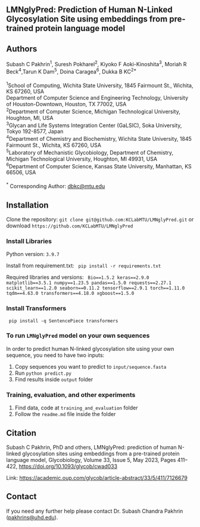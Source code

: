 ## LMNglyPred: Prediction of Human N-Linked Glycosylation Site using embeddings from pre-trained protein language model

## Authors

Subash C Pakhrin<sup>1</sup>, Suresh Pokharel<sup>2</sup>, Kiyoko F Aoki-Kinoshita<sup>3</sup>, Moriah R Beck<sup>4</sup>,Tarun K Dam<sup>5</sup>, Doina Caragea<sup>6</sup>, Dukka B KC<sup>2*</sup>
<br><br>
<sup>1</sup>School of Computing, Wichita State University, 1845 Fairmount St., Wichita, KS 67260, USA<br>
Department of Computer Science and Engineering Technology, University of Houston-Downtown, Houston, TX 77002, USA<br>
<sup>2</sup>Department of Computer Science, Michigan Technological University, Houghton, MI, USA
<br>
<sup>3</sup>Glycan and Life Systems Integration Center (GaLSIC), Soka University, Tokyo 192-8577, Japan
<br>
<sup>4</sup>Department of Chemistry and Biochemistry, Wichita State University, 1845 Fairmount St., Wichita, KS 67260, USA
<br>
<sup>5</sup>Laboratory of Mechanistic Glycobiology, Department of Chemistry, Michigan Technological University, Houghton, MI 49931, USA
<br>
<sup>6</sup>Department of Computer Science, Kansas State University, Manhattan, KS 66506, USA
<br><br>
<sup>*</sup> Corresponding Author: dbkc@mtu.edu

## Installation
Clone the repository: `git clone git@github.com:KCLabMTU/LMNglyPred.git` or download `https://github.com/KCLabMTU/LMNglyPred`
### Install Libraries
Python version: `3.9.7`

Install from requirement.txt: 
<code>
pip install -r requirements.txt
</code>

Required libraries and versions: 
<code>
Bio==1.5.2
keras==2.9.0
matplotlib==3.5.1
numpy==1.23.5
pandas==1.5.0
requests==2.27.1
scikit_learn==1.2.0
seaborn==0.11.2
tensorflow==2.9.1
torch==1.11.0
tqdm==4.63.0
transformers==4.18.0
xgboost==1.5.0
</code>

### Install Transformers
<code> pip install -q SentencePiece transformers</code>

### To run `LMNglyPred` model on your own sequences 

In order to predict human N-linked glycosylation site using your own sequence, you need to have two inputs:
1. Copy sequences you want to predict to `input/sequence.fasta`
2. Run `python predict.py`
3. Find results inside `output` folder


### Training, evaluation, and other experiments
1. Find data, code at `training_and_evaluation` folder
2. Follow the `readme.md` file inside the folder


## Citation
Subash C Pakhrin, PhD and others, LMNglyPred: prediction of human N-linked glycosylation sites using embeddings from a pre-trained protein language model, Glycobiology, Volume 33, Issue 5, May 2023, Pages 411–422, https://doi.org/10.1093/glycob/cwad033

Link: https://academic.oup.com/glycob/article-abstract/33/5/411/7126679


## Contact
If you need any further help please contact Dr. Subash Chandra Pakhrin (pakhrins@uhd.edu).
